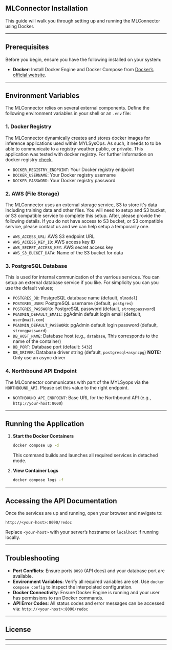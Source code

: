 ## MLConnector Installation

This guide will walk you through setting up and running the MLConnector  using Docker.

---

## Prerequisites

Before you begin, ensure you have the following installed on your system:

- **Docker**: Install Docker Engine and Docker Compose from [Docker’s official website](https://www.docker.com/).

---

## Environment Variables

The MLConnector relies on several external components. Define the following environment variables in your shell or an `.env` file:

### 1. Docker Registry
The MLConnector dynamically creates and stores docker images for inference applications used within MYLSysOps. As such, it needs to to be able to communicate to a registry weather public, or private. This application was tested with docker registry. For further information on docker registry [check](https://docs.docker.com/get-started/docker-concepts/the-basics/what-is-a-registry/).

- `DOCKER_REGISTRY_ENDPOINT`: Your Docker registry endpoint
- `DOCKER_USERNAME`: Your Docker registry username
- `DOCKER_PASSWORD`: Your Docker registry password

### 2. AWS (File Storage)
The MLConnector uses an external storage service, S3 to store it's data including training data and other files. You will need to setup and S3 bucket, or S3 compatible service to complete this setup. After, please provide the following details. If you do not have access to S3 bucket, or S3 compatible service, please contact us and we can help setup a temporarily one. 
- `AWS_ACCESS_URL`: AWS S3 endpoint URL
- `AWS_ACCESS_KEY_ID`: AWS access key ID
- `AWS_SECRET_ACCESS_KEY`: AWS secret access key
- `AWS_S3_BUCKET_DATA`: Name of the S3 bucket for data

### 3. PostgreSQL Database
This is used for internal communication of the varrious services. You can setup an external database service if you like. For simplicity you can you use the default values;
- `POSTGRES_DB`: PostgreSQL database name (default, `mlmodel`)
- `POSTGRES_USER`: PostgreSQL username (default, `postgres`)
- `POSTGRES_PASSWORD`: PostgreSQL password (default, `strongpassword`)
- `PGADMIN_DEFAULT_EMAIL`: pgAdmin default login email (default, `user@mail.com`)
- `PGADMIN_DEFAULT_PASSWORD`: pgAdmin default login password (default, `strongpassword`)
- `DB_HOST_NAME`: Database host (e.g., `database`, This corresponds to the name of the container)
- `DB_PORT`: Database port (default: `5432`)
- `DB_DRIVER`: Database driver string (default, `postgresql+asyncpg`)  **NOTE:** Only use an async driver

### 4. Northbound API Endpoint
The MLConnector  communicates with part of the MYLSyops via the `NORTHBOUND_API`. Please set this value to the right endpoint.
- `NORTHBOUND_API_ENDPOINT`: Base URL for the Northbound API (e.g., `http://your-host:8000`)

---

## Running the Application

1. **Start the Docker Containers**

   ```bash
   docker compose up -d
   ```

   This command builds and launches all required services in detached mode.

2. **View Container Logs**

   ```bash
   docker compose logs -f
   ```

---

## Accessing the API Documentation

Once the services are up and running, open your browser and navigate to:

```
http://<your-host>:8090/redoc
```

Replace `<your-host>` with your server’s hostname or `localhost` if running locally.

---

## Troubleshooting

- **Port Conflicts**: Ensure ports `8090` (API docs) and your database port are available.
- **Environment Variables**: Verify all required variables are set. Use `docker compose config` to inspect the interpolated configuration.
- **Docker Connectivity**: Ensure Docker Engine is running and your user has permissions to run Docker commands.
- **API Error Codes**: All status codes and error messages can be accessed via: `http://<your-host>:8090/redoc`

---

## License

***

---

